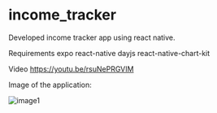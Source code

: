 # income_tracker
Developed income tracker app using react native.

Requirements
expo
react-native
dayjs
react-native-chart-kit

Video
https://youtu.be/rsuNePRGVIM

Image of the application:

![image1](https://user-images.githubusercontent.com/58439134/125739499-5dee55d0-514f-4a93-8364-6056f887fab5.PNG)
